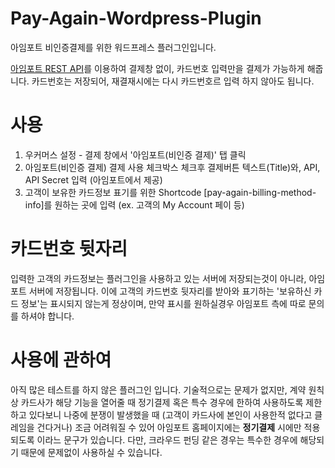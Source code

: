 # Pay-Again-Wordpress-Plugin
아임포트 비인증결제를 위한 워드프레스 플러그인입니다.

[아임포트 REST API](http://api.iamport.kr)를 이용하여 결제창 없이, 카드번호 입력만을 결제가 가능하게 해줍니다.
카드번호는 저장되어, 재결재시에는 다시 카드번호르 입력 하지 않아도 됩니다.

# 사용
1. 우커머스 설정 - 결제 창에서 '아임포트(비인증 결제)' 탭 클릭
2. 아임포트(비인증 결제) 결제 사용 체크박스 체크후 결제버튼 텍스트(Title)와, API, API Secret 입력 (아임포트에서 제공)
3. 고객이 보유한 카드정보 표기를 위한 Shortcode [pay-again-billing-method-info]를 원하는 곳에 입력 (ex. 고객의 My Account 페이 등)

# 카드번호 뒷자리
입력한 고객의 카드정보는 플러그인을 사용하고 있는 서버에 저장되는것이 아니라, 아임포트 서버에 저장됩니다.
이에 고객의 카드번호 뒷자리를 받아와 표기하는 '보유하신 카드 정보'는 표시되지 않는게 정상이며, 만약 표시를 원하실경우 아임포트 측에 따로 문의를 하셔야 합니다.


# 사용에 관하여
아직 많은 테스트를 하지 않은 플러그인 입니다.
기술적으로는 문제가 없지만, 계약 원칙상 카드사가 해당 기능을 열어줄 때 정기결제 혹은 특수 경우에 한하여 사용하도록 제한하고 있다보니 
나중에 분쟁이 발생했을 때 (고객이 카드사에 본인이 사용한적 없다고 클레임을 건다거나) 조금 어려워질 수 있어 아임포트 홈페이지에는 **정기결제** 시에만 적용되도록 이라느 문구가 있습니다.
다만, 크라우드 펀딩 같은 경우는 특수한 경우에 해당되기 때문에 문제없이 사용하실 수 있습니다. 
